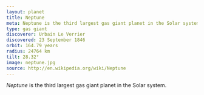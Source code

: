 ```yaml
---
layout: planet
title: Neptune
meta: Neptune is the third largest gas giant planet in the Solar system.
type: gas giant
discoverer: Urbain Le Verrier
discovered: 23 September 1846
orbit: 164.79 years
radius: 24764 km
tilt: 28.32°
image: neptune.jpg
source: http://en.wikipedia.org/wiki/Neptune
---
```


*Neptune* is the third largest gas giant planet in the Solar system.